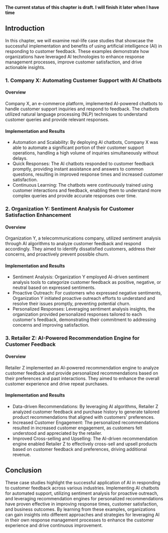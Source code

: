 **The current status of this chapter is draft. I will finish it later when I have time**

Introduction
------------

In this chapter, we will examine real-life case studies that showcase the successful implementation and benefits of using artificial intelligence (AI) in responding to customer feedback. These examples demonstrate how organizations have leveraged AI technologies to enhance response management processes, improve customer satisfaction, and drive actionable insights.

### 1. Company X: Automating Customer Support with AI Chatbots

#### Overview

Company X, an e-commerce platform, implemented AI-powered chatbots to handle customer support inquiries and respond to feedback. The chatbots utilized natural language processing (NLP) techniques to understand customer queries and provide relevant responses.

#### Implementation and Results

* Automation and Scalability: By deploying AI chatbots, Company X was able to automate a significant portion of their customer support operations, handling a high volume of inquiries simultaneously without delays.
* Quick Responses: The AI chatbots responded to customer feedback promptly, providing instant assistance and answers to common questions, resulting in improved response times and increased customer satisfaction.
* Continuous Learning: The chatbots were continuously trained using customer interactions and feedback, enabling them to understand more complex queries and provide accurate responses over time.

### 2. Organization Y: Sentiment Analysis for Customer Satisfaction Enhancement

#### Overview

Organization Y, a telecommunications company, utilized sentiment analysis through AI algorithms to analyze customer feedback and respond accordingly. They aimed to identify dissatisfied customers, address their concerns, and proactively prevent possible churn.

#### Implementation and Results

* Sentiment Analysis: Organization Y employed AI-driven sentiment analysis tools to categorize customer feedback as positive, negative, or neutral based on expressed sentiments.
* Proactive Outreach: For customers who expressed negative sentiments, Organization Y initiated proactive outreach efforts to understand and resolve their issues promptly, preventing potential churn.
* Personalized Responses: Leveraging sentiment analysis insights, the organization provided personalized responses tailored to each customer's feedback, demonstrating their commitment to addressing concerns and improving satisfaction.

### 3. Retailer Z: AI-Powered Recommendation Engine for Customer Feedback

#### Overview

Retailer Z implemented an AI-powered recommendation engine to analyze customer feedback and provide personalized recommendations based on their preferences and past interactions. They aimed to enhance the overall customer experience and drive repeat purchases.

#### Implementation and Results

* Data-driven Recommendations: By leveraging AI algorithms, Retailer Z analyzed customer feedback and purchase history to generate tailored product recommendations that aligned with customers' preferences.
* Increased Customer Engagement: The personalized recommendations resulted in increased customer engagement, as customers felt understood and appreciated by the retailer.
* Improved Cross-selling and Upselling: The AI-driven recommendation engine enabled Retailer Z to effectively cross-sell and upsell products based on customer feedback and preferences, driving additional revenue.

Conclusion
----------

These case studies highlight the successful application of AI in responding to customer feedback across various industries. Implementing AI chatbots for automated support, utilizing sentiment analysis for proactive outreach, and leveraging recommendation engines for personalized recommendations have proven effective in improving response times, customer satisfaction, and business outcomes. By learning from these examples, organizations can gain insights into different approaches and strategies for leveraging AI in their own response management processes to enhance the customer experience and drive continuous improvement.
